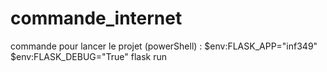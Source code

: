 # commande_internet


commande pour lancer le projet (powerShell) : 
$env:FLASK_APP="inf349"
$env:FLASK_DEBUG="True"
flask run

